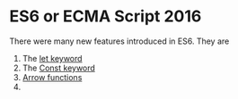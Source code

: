 # ES6 or ECMA Script 2016

There were many new features introduced in ES6. They are

1. The [let keyword](https://kapsnotes.com/dev/js/let-keyword/)
2. The [Const keyword](https://kapsnotes.com/dev/js/const-keyword/)
3. [Arrow functions](https://kapsnotes.com/dev/js/arrow-function/)
4. 